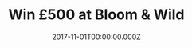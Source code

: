 ---
campaign-uuid: "c-c277fbdd-2318-49fe-82cf-cd3636981f39"
type: "Product"
category: "Lifestyle"
date: "2017-11-01T00:00:00.000Z"
end-date: "2017-12-25T00:00:00.000Z"
disable-form: false
is_promoted: true
has_entry_page: false
title: "Win &pound;500 at Bloom &amp; Wild"
competition-description: "Lorem ipsum dolor sit amet, consectetur adipisicing elit,\
  \ sed do eiusmod tempor incididunt ut labore et dolore magna aliqua. Ut enim ad\
  \ minim veniam, quis nostrud exercitation ullamco laboris nisi ut aliquip ex ea\
  \ commodo consequat"
banner-img: "350x250.png"
logo-left-href: "https://www.bloomandwild.com/"
logo-left-image: "bloom-logo.png"
logo-left-title: "Bloom & Wild"
has-winner: false
---